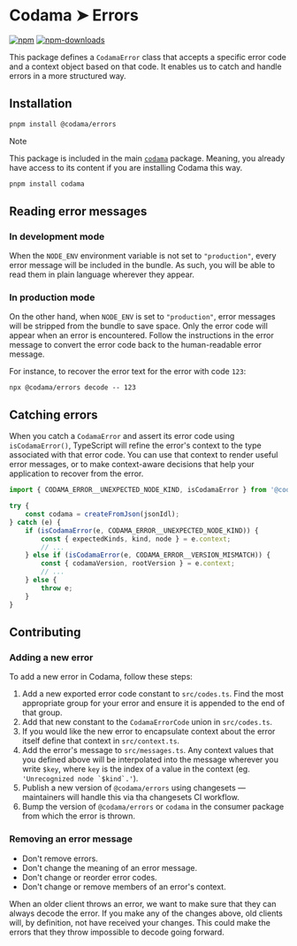 # Codama ➤ Errors

[![npm][npm-image]][npm-url]
[![npm-downloads][npm-downloads-image]][npm-url]

[npm-downloads-image]: https://img.shields.io/npm/dm/@codama/errors.svg?style=flat
[npm-image]: https://img.shields.io/npm/v/@codama/errors.svg?style=flat&label=%40codama%2Ferrors
[npm-url]: https://www.npmjs.com/package/@codama/errors

This package defines a `CodamaError` class that accepts a specific error code and a context object based on that code. It enables us to catch and handle errors in a more structured way.

## Installation

```sh
pnpm install @codama/errors
```

> [!NOTE]
> This package is included in the main [`codama`](../library) package. Meaning, you already have access to its content if you are installing Codama this way.
>
> ```sh
> pnpm install codama
> ```

## Reading error messages

### In development mode

When the `NODE_ENV` environment variable is not set to `"production"`, every error message will be included in the bundle. As such, you will be able to read them in plain language wherever they appear.

### In production mode

On the other hand, when `NODE_ENV` is set to `"production"`, error messages will be stripped from the bundle to save space. Only the error code will appear when an error is encountered. Follow the instructions in the error message to convert the error code back to the human-readable error message.

For instance, to recover the error text for the error with code `123`:

```shell
npx @codama/errors decode -- 123
```

## Catching errors

When you catch a `CodamaError` and assert its error code using `isCodamaError()`, TypeScript will refine the error's context to the type associated with that error code. You can use that context to render useful error messages, or to make context-aware decisions that help your application to recover from the error.

```ts
import { CODAMA_ERROR__UNEXPECTED_NODE_KIND, isCodamaError } from '@codama/errors';

try {
    const codama = createFromJson(jsonIdl);
} catch (e) {
    if (isCodamaError(e, CODAMA_ERROR__UNEXPECTED_NODE_KIND)) {
        const { expectedKinds, kind, node } = e.context;
        // ...
    } else if (isCodamaError(e, CODAMA_ERROR__VERSION_MISMATCH)) {
        const { codamaVersion, rootVersion } = e.context;
        // ...
    } else {
        throw e;
    }
}
```

## Contributing

### Adding a new error

To add a new error in Codama, follow these steps:

1. Add a new exported error code constant to `src/codes.ts`. Find the most appropriate group for your error and ensure it is appended to the end of that group.
2. Add that new constant to the `CodamaErrorCode` union in `src/codes.ts`.
3. If you would like the new error to encapsulate context about the error itself define that context in `src/context.ts`.
4. Add the error's message to `src/messages.ts`. Any context values that you defined above will be interpolated into the message wherever you write `$key`, where `key` is the index of a value in the context (eg. ``'Unrecognized node `$kind`.'``).
5. Publish a new version of `@codama/errors` using changesets — maintainers will handle this via tha changesets CI workflow.
6. Bump the version of `@codama/errors` or `codama` in the consumer package from which the error is thrown.

### Removing an error message

-   Don't remove errors.
-   Don't change the meaning of an error message.
-   Don't change or reorder error codes.
-   Don't change or remove members of an error's context.

When an older client throws an error, we want to make sure that they can always decode the error. If you make any of the changes above, old clients will, by definition, not have received your changes. This could make the errors that they throw impossible to decode going forward.
